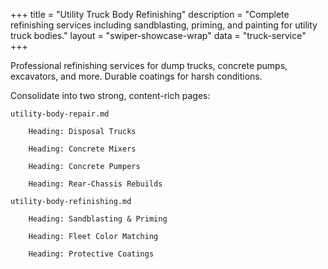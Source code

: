 +++
title = "Utility Truck Body Refinishing"
description = "Complete refinishing services including sandblasting, priming, and painting for utility truck bodies."
layout = "swiper-showcase-wrap"
data = "truck-service"
+++

Professional refinishing services for dump trucks, concrete pumps, excavators, and more. Durable coatings for harsh conditions.



Consolidate into two strong, content-rich pages:

    utility-body-repair.md

        Heading: Disposal Trucks

        Heading: Concrete Mixers

        Heading: Concrete Pumpers

        Heading: Rear-Chassis Rebuilds

    utility-body-refinishing.md

        Heading: Sandblasting & Priming

        Heading: Fleet Color Matching

        Heading: Protective Coatings